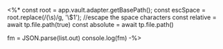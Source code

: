 <%*
const root = app.vault.adapter.getBasePath();
const escSpace = root.replace(/(\s)/g, '\\$1');  //escape the space characters
const relative = await tp.file.path(true)
const absolute = await tp.file.path()


 

fm = JSON.parse(list.out)
console.log(fm)
-%>